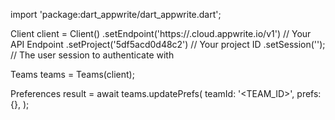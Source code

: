 import 'package:dart_appwrite/dart_appwrite.dart';

Client client = Client()
    .setEndpoint('https://<REGION>.cloud.appwrite.io/v1') // Your API Endpoint
    .setProject('5df5acd0d48c2') // Your project ID
    .setSession(''); // The user session to authenticate with

Teams teams = Teams(client);

Preferences result = await teams.updatePrefs(
    teamId: '<TEAM_ID>',
    prefs: {},
);
